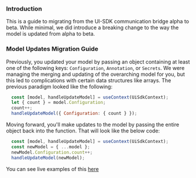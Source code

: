 ### Introduction

This is a guide to migrating from the UI-SDK communication bridge alpha to beta. While minimal, we did introduce a breaking change to the way the model is updated from alpha to beta. 

### Model Updates Migration Guide

Previously, you updated your model by passing an object containing at least one of the following keys: `Configuration`, `Annotation`, or `Secrets`. We were managing the merging and updating of the overarching model for you, but this led to complications with certain data structures like arrays. The previous paradigm looked like the following:

```js static
  const [model, handleUpdateModel] = useContext(UiSdkContext);
  let { count } = model.Configuration;
  count++;
  handleUpdateModel({ Configuration: { count } });
```

Moving forward, you'll make updates to the model by passing the entire object back into the function. That will look like the below code:

```js static
  const [model, handleUpdateModel] = useContext(UiSdkContext);
  const newModel = { ...model };
  newModel.Configuration.count++;
  handleUpdateModel(newModel);
```

You can see live examples of this [here](#/Designer%20Api/Usage)